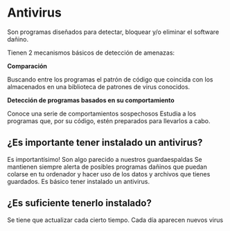 # Antivirus 

Son programas diseñados para detectar, bloquear y/o eliminar el software dañino.

Tienen 2 mecanismos básicos de detección de amenazas: 

**Comparación**

Buscando entre los programas el patrón de código que coincida con los almacenados en una biblioteca de patrones de virus conocidos. 

**Detección de programas basados en su comportamiento**

Conoce una serie de comportamientos sospechosos
Estudia a los programas que, por su código, estén preparados para llevarlos a cabo. 

## ¿Es importante tener instalado un antivirus?

Es importantísimo!
Son algo parecido a nuestros guardaespaldas
Se mantienen siempre alerta de posibles programas dañinos que puedan colarse en tu ordenador y hacer uso de los datos y archivos que tienes guardados. 
Es básico tener instalado un antivirus. 

## ¿Es suficiente tenerlo instalado?

Se tiene que actualizar cada cierto tiempo. Cada día aparecen nuevos virus

